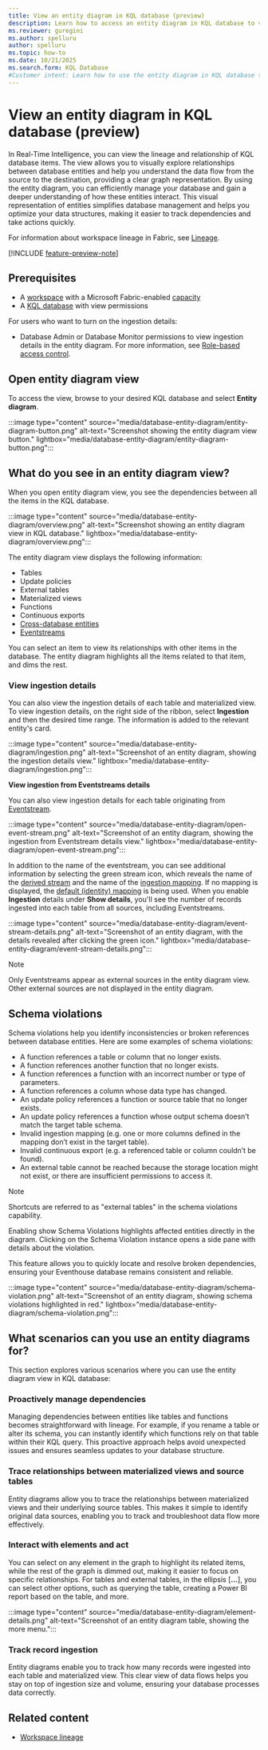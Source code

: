 ```yaml
---
title: View an entity diagram in KQL database (preview)
description: Learn how to access an entity diagram in KQL database to view the relationship between items in Real-Time Intelligence.
ms.reviewer: guregini
ms.author: spelluru
author: spelluru
ms.topic: how-to
ms.date: 10/21/2025
ms.search.form: KQL Database
#Customer intent: Learn how to use the entity diagram in KQL database to manage and optimize database relationships and dependencies.
---
```

# View an entity diagram in KQL database (preview)

In Real-Time Intelligence, you can view the lineage and relationship of KQL database items. The view allows you to visually explore relationships between database entities and help you understand the data flow from the source to the destination, providing a clear graph representation. By using the entity diagram, you can efficiently manage your database and gain a deeper understanding of how these entities interact. This visual representation of entities simplifies database management and helps you optimize your data structures, making it easier to track dependencies and take actions quickly.

For information about workspace lineage in Fabric, see [Lineage](../governance/lineage.md).

[!INCLUDE [feature-preview-note](../includes/feature-preview-note.md)]

## Prerequisites

* A [workspace](../get-started/create-workspaces.md) with a Microsoft Fabric-enabled [capacity](../enterprise/licenses.md#capacity)
* A [KQL database](create-database.md) with view permissions

For users who want to turn on the ingestion details:
* Database Admin or Database Monitor permissions to view ingestion details in the entity diagram. For more information, see [Role-based access control](/kusto/access-control/role-based-access-control?view=microsoft-fabric&preserve-view=true).

## Open entity diagram view

To access the view, browse to your desired KQL database and select **Entity diagram**.

:::image type="content" source="media/database-entity-diagram/entity-diagram-button.png" alt-text="Screenshot showing the entity diagram view button." lightbox="media/database-entity-diagram/entity-diagram-button.png":::

## What do you see in an entity diagram view?

When you open entity diagram view, you see the dependencies between all the items in the KQL database.

:::image type="content" source="media/database-entity-diagram/overview.png" alt-text="Screenshot showing an entity diagram view in KQL database." lightbox="media/database-entity-diagram/overview.png":::

The entity diagram view displays the following information:

* Tables
* Update policies
* External tables
* Materialized views
* Functions
* Continuous exports
* [Cross-database entities](/kusto/query/cross-cluster-or-database-queries?view=microsoft-fabric&preserve-view=true)
* [Eventstreams](event-streams/overview.md)

You can select an item to view its relationships with other items in the database. The entity diagram highlights all the items related to that item, and dims the rest.

### View ingestion details

You can also view the ingestion details of each table and materialized view. To view ingestion details, on the right side of the ribbon, select **Ingestion** and then the desired time range. The information is added to the relevant entity's card.

:::image type="content" source="media/database-entity-diagram/ingestion.png" alt-text="Screenshot of an entity diagram, showing the ingestion details view." lightbox="media/database-entity-diagram/ingestion.png":::

**View ingestion from Eventstreams details**

You can also view ingestion details for each table originating from [Eventstream](event-streams/overview.md).

:::image type="content" source="media/database-entity-diagram/open-event-stream.png" alt-text="Screenshot of an entity diagram, showing the ingestion from Eventstream details view." lightbox="media/database-entity-diagram/open-event-stream.png":::

In addition to the name of the eventstream, you can see additional information by selecting the green stream icon, which reveals the name of the [derived stream](event-streams/add-destination-derived-stream.md) and the name of the [ingestion mapping](/kusto/management/mappings?view=microsoft-fabric&preserve-view=true). If no mapping is displayed, the [default (identity) mapping](/kusto/management/mappings?view=microsoft-fabric#identity-mapping&preserve-view=true) is being used. When you enable **Ingestion** details under **Show details**, you'll see the number of records ingested into each table from all sources, including Eventstreams.

:::image type="content" source="media/database-entity-diagram/event-stream-details.png" alt-text="Screenshot of an entity diagram, with the details revealed after clicking the green icon." lightbox="media/database-entity-diagram/event-stream-details.png":::

>[!NOTE]
> Only Eventstreams appear as external sources in the entity diagram view. Other external sources are not displayed in the entity diagram.

## Schema violations

Schema violations help you identify inconsistencies or broken references between database entities. Here are some examples of schema violations:

* A function references a table or column that no longer exists.
* A function references another function that no longer exists.
* A function references a function with an incorrect number or type of parameters.
* A function references a column whose data type has changed.
* An update policy references a function or source table that no longer exists.
* An update policy references a function whose output schema doesn’t match the target table schema.
* Invalid ingestion mapping (e.g. one or more columns defined in the mapping don’t exist in the target table).
* Invalid continuous export (e.g. a referenced table or column couldn’t be found).
* An external table cannot be reached because the storage location might not exist, or there are insufficient permissions to access it.

> [!NOTE]
> Shortcuts are referred to as "external tables" in the schema violations capability.

Enabling show Schema Violations highlights affected entities directly in the diagram. Clicking on the Schema Violation instance opens a side pane with details about the violation.

This feature allows you to quickly locate and resolve broken dependencies, ensuring your Eventhouse database remains consistent and reliable.

:::image type="content" source="media/database-entity-diagram/schema-violation.png" alt-text="Screenshot of an entity diagram, showing schema violations highlighted in red." lightbox="media/database-entity-diagram/schema-violation.png":::

## What scenarios can you use an entity diagrams for?

This section explores various scenarios where you can use the entity diagram view in KQL database:

### Proactively manage dependencies

Managing dependencies between entities like tables and functions becomes straightforward with lineage. For example, if you rename a table or alter its schema, you can instantly identify which functions rely on that table within their KQL query. This proactive approach helps avoid unexpected issues and ensures seamless updates to your database structure.

### Trace relationships between materialized views and source tables

Entity diagrams allow you to trace the relationships between materialized views and their underlying source tables. This makes it simple to identify original data sources, enabling you to track and troubleshoot data flow more effectively.

### Interact with elements and act

You can select on any element in the graph to highlight its related items, while the rest of the graph is dimmed out, making it easier to focus on specific relationships. For tables and external tables, in the ellipsis [**...**], you can select other options, such as querying the table, creating a Power BI report based on the table, and more.

:::image type="content" source="media/database-entity-diagram/element-details.png" alt-text="Screenshot of an entity diagram table, showing the more menu.":::

### Track record ingestion

Entity diagrams enable you to track how many records were ingested into each table and materialized view. This clear view of data flows helps you stay on top of ingestion size and volume, ensuring your database processes data correctly.

## Related content

* [Workspace lineage](../governance/lineage.md)
